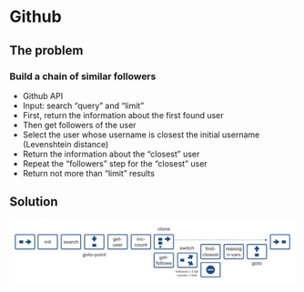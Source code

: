 # Github

## The problem
### Build a chain of similar followers

- Github API
- Input: search “query” and “limit”
- First, return the information about the first found user
- Then get followers of the user
- Select the user whose username is closest the initial username (Levenshtein distance)
- Return the information about the “closest” user
- Repeat the “followers” step for the “closest” user
- Return not more than “limit” results

## Solution

![Solution](Github-solution.png "Solution")
